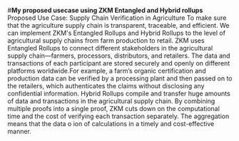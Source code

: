 #**My proposed usecase using ZKM Entangled and Hybrid rollups**
 Proposed Use Case: Supply Chain Verification in Agriculture 
To make sure that the agriculture supply chain is transparent, traceable, and efficient. We can implement ZKM's Entangled Rollups and Hybrid Rollups to the level of agricultural supply chains from farm production to retail.
ZKM uses Entangled Rollups to connect different stakeholders in the agricultural supply chain—farmers, processors, distributors, and retailers. The data and transactions of each participant are stored securely and openly on different platforms worldwide.For example, a farm’s organic certification and production data can be verified by a processing plant and then passed on to the retailers, which authenticates the claims without disclosing any confidential information.
Hybrid Rollups compile and transfer huge amounts of data and transactions in the agricultural supply chain. By combining multiple proofs into a single proof, ZKM cuts down on the computational time and the cost of verifying each transaction separately.  The aggregation means that the data o
ion of calculations in a timely and cost-effective manner.
